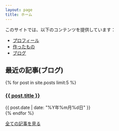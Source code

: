 ```yaml
---
layout: page
title: ホーム
---
```


このサイトでは、以下のコンテンツを提供しています：

- [プロフィール](./about/)
- [作ったもの](./works/)
- [ブログ](./blog/)

## 最近の記事(ブログ)

<div class="post-list">
  {% for post in site.posts limit:5 %}
    <div class="post-item">
      <h3>
        <a href="{{ post.url }}">{{ post.title }}</a>
      </h3>
      <span class="post-date">{{ post.date | date: "%Y年%m月%d日" }}</span>
    </div>
  {% endfor %}
</div>

<p class="view-all">
  <a href="/blog/" class="view-all-link">全ての記事を見る</a>
</p> 
